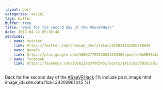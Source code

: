 ```yaml
---
layout: post
categories: social
tags: buffer
buffer: true
title: "Back for the second day of the #SeaVRHack"
date: 2017-04-22 09:30:44
services: 
  - name: twitter
    link: https://twitter.com/cramsan_dev/status/855821242380759040
  - name: google
    link: https://plus.google.com/106027709116533359385/posts/GnHB9ELLmCD
  - name: facebook
    link: https://facebook.com/1658129037803451/posts/1917192378563781
---
```

Back for the second day of the <a href="https://twitter.com/#!/search?q=%23SeaVRHack" title="#SeaVRHack" class="hashtag" rel="external nofollow" target="_blank">#SeaVRHack</a>
{% include post_image.html image_id=site.data.flickr.34200961445 %}
